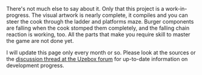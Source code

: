 There's not much else to say about it. Only that this project is a work-in-progress. The visual artwork is nearly complete, it compiles and you can steer the cook through the ladder and platforms maze. Burger components are falling when the cook stomped them completely, and the falling chain reaction is working, too. All the parts that make you require skill to master the game are not done yet.

I will update this page only every month or so. Please look at the sources or the [discussion thread at the Uzebox forum](http://uzebox.org/forums/viewtopic.php?f=5&t=1764) for up-to-date information on development progress.
